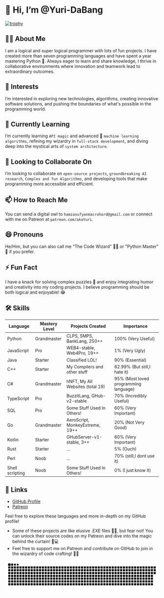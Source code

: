# 👋 Hi, I’m @Yuri-DaBang

[![trophy](https://github-profile-trophy.vercel.app/?username=Yuri-DaBang&title=Stars,Followers,Commits,Repositories,MultipleLang,PullRequest&theme=onedark)](https://github.com/ryo-ma/github-profile-trophy)
  

## 🧑‍💻 About Me
I am a logical and super logical programmer with lots of fun projects. I have created more than seven programming languages and have spent a year mastering Python 🐍. Always eager to learn and share knowledge, I thrive in collaborative environments where innovation and teamwork lead to extraordinary outcomes.

## 👀 Interests
I’m interested in exploring new technologies, algorithms, creating innovative software solutions, and pushing the boundaries of what's possible in the programming world.

## 🌱 Currently Learning
I’m currently learning `API magic` and advanced 🧠 `machine learning algorithms`, refining my wizardry in `full-stack development`, and diving deep into the mystical arts of `system architecture`.

## 💞️ Looking to Collaborate On
I’m looking to collaborate on `open-source projects`, `groundbreaking AI research`, `Complex and fun Algorithms`, and developing tools that make programming more accessible and efficient.

## 📫 How to Reach Me
You can send a digital owl to `hamzasufyanmacrohard@gmail.com` or connect with me on Patreon at `patreon.com/akaYuri`.

## 😄 Pronouns
He/Him, but you can also call me "The Code Wizard" 🧙‍♂️ or "Python Master" 🐍 if you prefer.

## ⚡ Fun Fact
I have a knack for solving complex puzzles 🧩 and enjoy integrating humor and creativity into my coding projects. I believe programming should be both logical and enjoyable! 😂

## 🛠️ Skills

| Language         | Mastery Level                 | Projects Created              | Importance                 |
|------------------|-------------------------------|-------------------------------|----------------------------|
| Python           | Grandmaster                   | CLPS, SMPS, BankLang, 250++   | 100% (Very Useful)         |
| JavaScript       | Pro                           | WEB4-stable, Web4Pro, 19++    | 1% (Very Ugly)             |
| Java             | Starter                       | Classified LOL!               | 90% (Essential)            |
| C++              | Starter                       | My Compilers and other stuff  | 82.99% (But still,I hate it)  |
| C#               | Grandmaster                   | hNFT, My All Websites (total 19) | 95% (Most loved programming language)  |
| TypeScript       | Pro                           | BuzzItLang, GHub-v2-stable    | 70% (Incredibly Useful)    |
| SQL              | Pro                           | Some Stuff Used In Others!    | 60% (Very Important)       |
| Go               | Grandmaster                   | AeroScript, MonkeyExtreme, 19++| 20% (Not Very Good)        |
| Kotlin           | Starter                       | GHubServer-v1-stable, 3++     | 60% (Very Important)       |
| Rust             | Starter                       | ...                           | 5% (Ouch)                  |
| Perl             | Noob                          | ...                           | 70% (still,I dont use it)               |
| Shell scripting  | Noob                          | Some Stuff Used In Others!    | 0% (I just know it)        |

## 🔗 Links
- [GitHub Profile](https://github.com/Yuri-DaBang)
- [Patreon](https://patreon.com/akaYuri)

Feel free to explore these languages and more in-depth on my GitHub profile!

- Some of these projects are like elusive .EXE files 🕵️‍♂️, but fear not! You can unlock their source codes on my Patreon and dive into the magic behind the curtain! 🎩💻
- Feel free to support me on Patreon and contribute on GitHub to join in the wizardry of code crafting! 🔮🚀

<p align="center">
 <img width="1000" src="assets/github-snake.svg" alt="snake"/>
</p>


<!---
Yuri-DaBang/Yuri-DaBang is a ✨ special ✨ repository because its `README.md` (this file) appears on your GitHub profile.
You can click the Preview link to take a look at your changes.
--->
